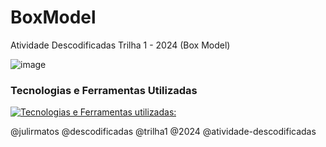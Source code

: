 # BoxModel
Atividade Descodificadas Trilha 1 - 2024 (Box Model)

![image](https://github.com/julirmatos/BoxModel/assets/106282913/4268a57a-fff6-40a6-a886-cb3081a6591f)

### Tecnologias e Ferramentas Utilizadas

[![Tecnologias e Ferramentas utilizadas:](https://skillicons.dev/icons?i=vscode,github,git,html,css)](https://skillicons.dev)

@julirmatos   @descodificadas  @trilha1  @2024 @atividade-descodificadas

